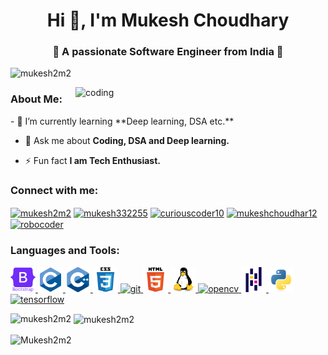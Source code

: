 <h1 align="center">Hi 👋, I'm Mukesh Choudhary</h1>
<h3 align="center">💫 A passionate Software Engineer from India 💫</h3>


<p align="left"> <img src="https://komarev.com/ghpvc/?username=mukesh2m2&label=Profile%20views&color=0e75b6&style=flat" alt="mukesh2m2" /> </p>

<img align="right" alt="coding" width="400" src="https://codebulletin.github.io/MyPortfolio/assets/gif/coding.3272fa9c861c718b769a..gif">


<h3 > About Me:</h3>
- 🌱 I’m currently learning **Deep learning, DSA etc.**

- 💬 Ask me about **Coding, DSA and Deep learning.**

- ⚡ Fun fact **I am Tech Enthusiast.**

<h3 align="left">Connect with me:</h3>
<p align="left">
<a href="https://linkedin.com/in/mukesh2m2" target="blank"><img align="center" src="https://raw.githubusercontent.com/rahuldkjain/github-profile-readme-generator/master/src/images/icons/Social/linked-in-alt.svg" alt="mukesh2m2" height="30" width="40" /></a>
<a href="https://kaggle.com/mukesh332255" target="blank"><img align="center" src="https://raw.githubusercontent.com/rahuldkjain/github-profile-readme-generator/master/src/images/icons/Social/kaggle.svg" alt="mukesh332255" height="30" width="40" /></a>
<a href="https://www.codechef.com/users/curiouscoder10" target="blank"><img align="center" src="https://cdn.jsdelivr.net/npm/simple-icons@3.1.0/icons/codechef.svg" alt="curiouscoder10" height="30" width="40" /></a>
<a href="https://www.hackerrank.com/mukeshchoudhar12" target="blank"><img align="center" src="https://raw.githubusercontent.com/rahuldkjain/github-profile-readme-generator/master/src/images/icons/Social/hackerrank.svg" alt="mukeshchoudhar12" height="30" width="40" /></a>
<a href="https://codeforces.com/profile/robocoder" target="blank"><img align="center" src="https://raw.githubusercontent.com/rahuldkjain/github-profile-readme-generator/master/src/images/icons/Social/codeforces.svg" alt="robocoder" height="30" width="40" /></a>
</p>

<h3 align="left">Languages and Tools:</h3>
<p align="left"> <a href="https://getbootstrap.com" target="_blank" rel="noreferrer"> <img src="https://raw.githubusercontent.com/devicons/devicon/master/icons/bootstrap/bootstrap-plain-wordmark.svg" alt="bootstrap" width="40" height="40"/> </a> <a href="https://www.cprogramming.com/" target="_blank" rel="noreferrer"> <img src="https://raw.githubusercontent.com/devicons/devicon/master/icons/c/c-original.svg" alt="c" width="40" height="40"/> </a> <a href="https://www.w3schools.com/cpp/" target="_blank" rel="noreferrer"> <img src="https://raw.githubusercontent.com/devicons/devicon/master/icons/cplusplus/cplusplus-original.svg" alt="cplusplus" width="40" height="40"/> </a> <a href="https://www.w3schools.com/css/" target="_blank" rel="noreferrer"> <img src="https://raw.githubusercontent.com/devicons/devicon/master/icons/css3/css3-original-wordmark.svg" alt="css3" width="40" height="40"/> </a> <a href="https://git-scm.com/" target="_blank" rel="noreferrer"> <img src="https://www.vectorlogo.zone/logos/git-scm/git-scm-icon.svg" alt="git" width="40" height="40"/> </a> <a href="https://www.w3.org/html/" target="_blank" rel="noreferrer"> <img src="https://raw.githubusercontent.com/devicons/devicon/master/icons/html5/html5-original-wordmark.svg" alt="html5" width="40" height="40"/> </a> <a href="https://www.linux.org/" target="_blank" rel="noreferrer"> <img src="https://raw.githubusercontent.com/devicons/devicon/master/icons/linux/linux-original.svg" alt="linux" width="40" height="40"/> </a> <a href="https://opencv.org/" target="_blank" rel="noreferrer"> <img src="https://www.vectorlogo.zone/logos/opencv/opencv-icon.svg" alt="opencv" width="40" height="40"/> </a> <a href="https://pandas.pydata.org/" target="_blank" rel="noreferrer"> <img src="https://raw.githubusercontent.com/devicons/devicon/2ae2a900d2f041da66e950e4d48052658d850630/icons/pandas/pandas-original.svg" alt="pandas" width="40" height="40"/> </a> <a href="https://www.python.org" target="_blank" rel="noreferrer"> <img src="https://raw.githubusercontent.com/devicons/devicon/master/icons/python/python-original.svg" alt="python" width="40" height="40"/> </a> <a href="https://www.tensorflow.org" target="_blank" rel="noreferrer"> <img src="https://www.vectorlogo.zone/logos/tensorflow/tensorflow-icon.svg" alt="tensorflow" width="40" height="40"/> </a> </p>

<p><img align="left" src="https://github-readme-stats.vercel.app/api/top-langs?username=Mukesh2m2&show_icons=true&locale=en&layout=compact" alt="mukesh2m2" /></p>

<p>&nbsp;<img align="center" src="https://github-readme-stats.vercel.app/api?username=mukesh2m2&show_icons=true&locale=en" alt="mukesh2m2" /></p>

<p><img align="center" src="https://github-readme-streak-stats.herokuapp.com/?user=Mukesh2m2&" alt="Mukesh2m2" /></p>
